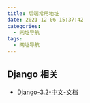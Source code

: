 ```yaml
---
title: 后端常用地址
date: 2021-12-06 15:37:42
categories:
  - 网址导航
tags:
  - 网址导航
---
```


## Django 相关

* [Django-3.2-中文-文档](https://docs.djangoproject.com/zh-hans/3.2/)
